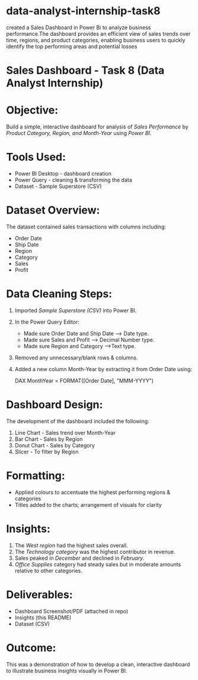 # data-analyst-internship-task8
created a Sales Dashboard in Power Bi to analyze business performance.The dashboard provides an efficient view of sales trends over time, regions, and product categories, enabling business users to quickly identify the top performing areas and potential losses

# Sales Dashboard - Task 8 (Data Analyst Internship)
# Objective:
Build a simple, interactive dashboard for analysis of *Sales Performance* by *Product Category, Region, and Month-Year* using *Power BI*.


# Tools Used:
* Power BI Desktop - dashboard creation
* Power Query - cleaning & transforming the data
* Dataset - Sample Superstore (CSV)


#  Dataset Overview:
The dataset contained sales transactions with columns including:
* Order Date
* Ship Date
* Region
* Category
* Sales
* Profit

# Data Cleaning Steps:
1. Imported *Sample Superstore (CSV)* into Power BI.
2. In the Power Query Editor:
   * Made sure Order Date and Ship Date  --> Date type.
   * Made sure Sales and Profit --> Decimal Number type.
   * Made sure Region and Category -->Text type.
3. Removed any unnecessary/blank rows & columns.
4. Added a new column Month-Year by extracting it from Order Date using:

   DAX
   MonthYear = FORMAT([Order Date], "MMM-YYYY")
   
# Dashboard Design:
The development of the dashboard included the following:
1. Line Chart - Sales trend over Month-Year
2. Bar Chart - Sales by Region
3. Donut Chart - Sales by Category
4. Slicer - To filter by Region

# Formatting:
* Applied colours to accentuate the highest performing regions & categories
* Titles added to the charts; arrangement of visuals for clarity

# Insights:
1. The *West region* had the highest sales overall.
2. The *Technology category* was the highest contributor in revenue.
3. Sales peaked in *December* and declined in *February*.
4. *Office Supplies* category had steady sales but in moderate amounts relative to other categories.
# Deliverables:
* Dashboard Screenshot/PDF (attached in repo)
* Insights (this README)
* Dataset (CSV)
# Outcome:
This was a demonstration of how to develop a clean, interactive dashboard to illustrate business insights visually in Power BI.
